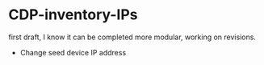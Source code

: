 # CDP-inventory-IPs

first draft, I know it can be completed more modular, working on revisions.

- Change seed device IP address
